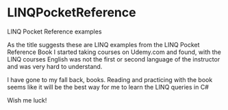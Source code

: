 # LINQPocketReference
LINQ Pocket Reference examples

As the title suggests these are LINQ examples from the LINQ Pocket Reference Book
I started taking courses on Udemy.com and found, with the LINQ courses English was
not the first or second language of the instructor and was very hard to understand.

I have gone to my fall back, books. Reading and practicing with the book seems
like it will be the best way for me to learn the LINQ queries in C#

Wish me luck!
